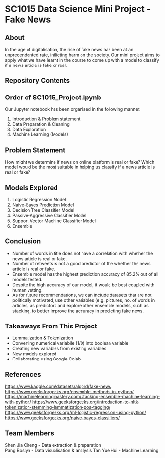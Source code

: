 # SC1015 Data Science Mini Project - Fake News 
## About
In the age of digitalisation, the rise of fake news has been at an unprecendented rate, inflicting harm on the society. 
Our mini project aims to apply what we have learnt in the course to come up with a model to classify if a news article is fake or real.

## Repository Contents


## Order of SC1015_Project.ipynb
Our Jupyter notebook has been organised in the following manner:
1. Introduction & Problem statement
2. Data Preparation & Cleaning
3. Data Exploration
4. Machine Learning (Models)

## Problem Statement
How might we determine if news on online platform is real or fake?
Which model would be the most suitable in helping us classify if a news article is real or fake?

## Models Explored
1. Logistic Regression Model
2. Naive-Bayes Prediction Model
3. Decision Tree Classifier Model
4. Passive-Aggressive Classifier Model
5. Support Vector Machine Classifier Model
6. Ensemble

## Conclusion
- Number of words in title does not have a correlation with whether the news article is real or fake.
- Number of retweets is not a good predictor of the whether the news article is real or fake.
- Ensemble model has the highest prediction accuracy of 85.2% out of all models tested.
- Despite the high accuracy of our model, it would be best coupled with human vetting.
- As for future recommendations, we can include datasets that are not politically motivated, use other variables (e.g. pictures, no. of words in articles) as predictors and explore other ensemble models, such as stacking, to better improve the accuracy in predicting fake news.

## Takeaways From This Project
- Lemmatization & Tokenization
- Converting numerical variabile (1/0) into boolean variable
- Creating new variables from existing variables
- New models explored 
- Collaborating using Google Colab

## References
https://www.kaggle.com/datasets/algord/fake-news
https://www.geeksforgeeks.org/ensemble-methods-in-python/
https://machinelearningmastery.com/stacking-ensemble-machine-learning-with-python/
https://www.geeksforgeeks.org/introduction-to-nltk-tokenization-stemming-lemmatization-pos-tagging/
https://www.geeksforgeeks.org/ml-logistic-regression-using-python/
https://www.geeksforgeeks.org/naive-bayes-classifiers/

## Team Members
Shen Jia Cheng - Data extraction & preparation  
Pang Boslyn - Data visualisation & analysis
Tan Yue Hui - Machine Learning
